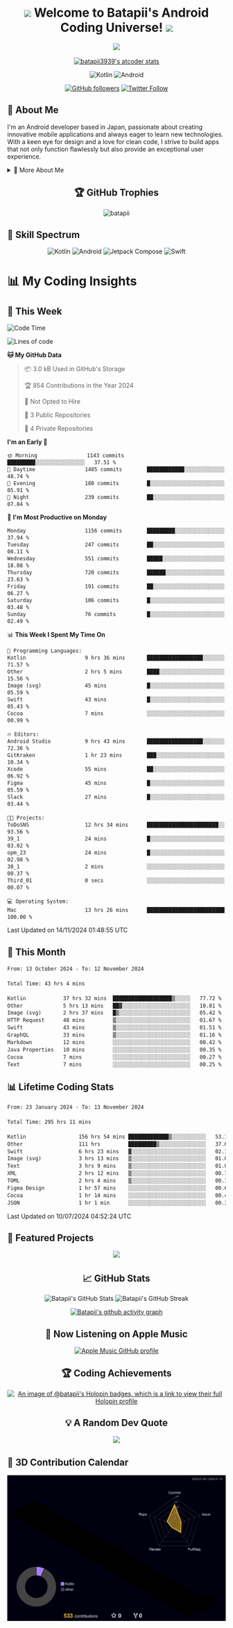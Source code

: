 <h1 align="center">
  <img src="https://media.giphy.com/media/hvRJCLFzcasrR4ia7z/giphy.gif" width="28">
  Welcome to Batapii's Android Coding Universe!
  <img src="https://media.giphy.com/media/hvRJCLFzcasrR4ia7z/giphy.gif" width="28">
</h1>

<p align="center">
  <img src="https://readme-typing-svg.herokuapp.com/?lines=Android+Developer+in+Japan;Always%20learning%20new%20things&font=Fira%20Code&center=true&width=440&height=45&color=f75c7e&vCenter=true&size=22">
</p>

<div align="center">

[![batapii3939's atcoder stats](https://atcoder-readme-stats.vercel.app/stats/batapii3939?theme=dark&show_history=5&width=450)](https://github.com/iwbc-mzk/atcoder-readme-stats)

![Kotlin](https://img.shields.io/badge/Kotlin-★☆☆☆☆☆☆☆☆☆-brightgreen)
![Android](https://img.shields.io/badge/Android-★☆☆☆☆☆☆☆☆☆-brightgreen)

  
[![GitHub followers](https://img.shields.io/github/followers/batapii?style=social)](https://github.com/batapii)
[![Twitter Follow](https://img.shields.io/twitter/follow/batapii?style=social)](https://twitter.com/batapii3939)

</div>

## 🚀 About Me
I'm an Android developer based in Japan, passionate about creating innovative mobile applications and always eager to learn new technologies. With a keen eye for design and a love for clean code, I strive to build apps that not only function flawlessly but also provide an exceptional user experience.

<details>
<summary>🌟 More About Me</summary>

- 🔭 I'm currently working on revolutionizing mobile productivity apps
- 🌱 I'm currently learning Kotlin Multiplatform and Jetpack Compose
- 👯 I'm looking to collaborate on open-source Android projects

</details>

<h2 align="center">🏆 GitHub Trophies</h2>
<p align="center">
  <img src="https://github-profile-trophy.vercel.app/?username=batapii&theme=nord&column=7&no-frame=true&no-bg=true&rank=SECRET,SSS,SS,S,AAA,AA,A,B,C,?" alt="batapii" />
</p>

## 🌈 Skill Spectrum

<div align="center">

![Kotlin](https://img.shields.io/badge/Kotlin-0095D5?style=for-the-badge&logo=kotlin&logoColor=white)
![Android](https://img.shields.io/badge/Android-3DDC84?style=for-the-badge&logo=android&logoColor=white)
![Jetpack Compose](https://img.shields.io/badge/Jetpack%20Compose-4285F4?style=for-the-badge&logo=jetpackcompose&logoColor=white)
![Swift](https://img.shields.io/badge/Swift-FA7343?style=for-the-badge&logo=swift&logoColor=white)

</div>


# 📊 My Coding Insights

## 📅 This Week
<!--START_SECTION:waka-week-->
![Code Time](http://img.shields.io/badge/Code%20Time-295%20hrs%2057%20mins-blue)

![Lines of code](https://img.shields.io/badge/From%20Hello%20World%20I%27ve%20Written-244.4%20thousand%20lines%20of%20code-blue)

**🐱 My GitHub Data** 

> 📦 3.0 kB Used in GitHub's Storage 
 > 
> 🏆 854 Contributions in the Year 2024
 > 
> 🚫 Not Opted to Hire
 > 
> 📜 3 Public Repositories 
 > 
> 🔑 4 Private Repositories 
 > 
**I'm an Early 🐤** 

```text
🌞 Morning                1143 commits        █████████░░░░░░░░░░░░░░░░   37.51 % 
🌆 Daytime                1485 commits        ████████████░░░░░░░░░░░░░   48.74 % 
🌃 Evening                180 commits         █░░░░░░░░░░░░░░░░░░░░░░░░   05.91 % 
🌙 Night                  239 commits         ██░░░░░░░░░░░░░░░░░░░░░░░   07.84 % 
```
📅 **I'm Most Productive on Monday** 

```text
Monday                   1156 commits        █████████░░░░░░░░░░░░░░░░   37.94 % 
Tuesday                  247 commits         ██░░░░░░░░░░░░░░░░░░░░░░░   08.11 % 
Wednesday                551 commits         █████░░░░░░░░░░░░░░░░░░░░   18.08 % 
Thursday                 720 commits         ██████░░░░░░░░░░░░░░░░░░░   23.63 % 
Friday                   191 commits         ██░░░░░░░░░░░░░░░░░░░░░░░   06.27 % 
Saturday                 106 commits         █░░░░░░░░░░░░░░░░░░░░░░░░   03.48 % 
Sunday                   76 commits          █░░░░░░░░░░░░░░░░░░░░░░░░   02.49 % 
```


📊 **This Week I Spent My Time On** 

```text
💬 Programming Languages: 
Kotlin                   9 hrs 36 mins       ██████████████████░░░░░░░   71.57 % 
Other                    2 hrs 5 mins        ████░░░░░░░░░░░░░░░░░░░░░   15.56 % 
Image (svg)              45 mins             █░░░░░░░░░░░░░░░░░░░░░░░░   05.59 % 
Swift                    43 mins             █░░░░░░░░░░░░░░░░░░░░░░░░   05.43 % 
Cocoa                    7 mins              ░░░░░░░░░░░░░░░░░░░░░░░░░   00.99 % 

🔥 Editors: 
Android Studio           9 hrs 43 mins       ██████████████████░░░░░░░   72.36 % 
GitKraken                1 hr 23 mins        ███░░░░░░░░░░░░░░░░░░░░░░   10.34 % 
Xcode                    55 mins             ██░░░░░░░░░░░░░░░░░░░░░░░   06.92 % 
Figma                    45 mins             █░░░░░░░░░░░░░░░░░░░░░░░░   05.59 % 
Slack                    27 mins             █░░░░░░░░░░░░░░░░░░░░░░░░   03.44 % 

🐱‍💻 Projects: 
ToDoSNS                  12 hrs 34 mins      ███████████████████████░░   93.56 % 
39_1                     24 mins             █░░░░░░░░░░░░░░░░░░░░░░░░   03.02 % 
opm_23                   24 mins             █░░░░░░░░░░░░░░░░░░░░░░░░   02.98 % 
38_1                     2 mins              ░░░░░░░░░░░░░░░░░░░░░░░░░   00.37 % 
Third_01                 0 secs              ░░░░░░░░░░░░░░░░░░░░░░░░░   00.07 % 

💻 Operating System: 
Mac                      13 hrs 26 mins      █████████████████████████   100.00 % 
```


 Last Updated on 14/11/2024 01:48:55 UTC
<!--END_SECTION:waka-week-->

## 📅 This Month
<!--START_SECTION:wakamonth-->

```txt
From: 13 October 2024 - To: 12 November 2024

Total Time: 43 hrs 4 mins

Kotlin            37 hrs 32 mins  ███████████████████▒░░░░░   77.72 %
Other             5 hrs 13 mins   ██▓░░░░░░░░░░░░░░░░░░░░░░   10.81 %
Image (svg)       2 hrs 37 mins   █▒░░░░░░░░░░░░░░░░░░░░░░░   05.42 %
HTTP Request      48 mins         ▒░░░░░░░░░░░░░░░░░░░░░░░░   01.67 %
Swift             43 mins         ▒░░░░░░░░░░░░░░░░░░░░░░░░   01.51 %
GraphQL           33 mins         ▒░░░░░░░░░░░░░░░░░░░░░░░░   01.16 %
Markdown          12 mins         ░░░░░░░░░░░░░░░░░░░░░░░░░   00.42 %
Java Properties   10 mins         ░░░░░░░░░░░░░░░░░░░░░░░░░   00.35 %
Cocoa             7 mins          ░░░░░░░░░░░░░░░░░░░░░░░░░   00.27 %
Text              7 mins          ░░░░░░░░░░░░░░░░░░░░░░░░░   00.25 %
```

<!--END_SECTION:wakamonth-->

## 📊 Lifetime Coding Stats

<!--START_SECTION:wakaalltime-->

```txt
From: 23 January 2024 - To: 13 November 2024

Total Time: 295 hrs 11 mins

Kotlin                 156 hrs 54 mins █████████████▒░░░░░░░░░░░   53.15 %
Other                  111 hrs         █████████▒░░░░░░░░░░░░░░░   37.61 %
Swift                  6 hrs 23 mins   ▓░░░░░░░░░░░░░░░░░░░░░░░░   02.17 %
Image (svg)            3 hrs 13 mins   ▒░░░░░░░░░░░░░░░░░░░░░░░░   01.09 %
Text                   3 hrs 9 mins    ▒░░░░░░░░░░░░░░░░░░░░░░░░   01.07 %
XML                    2 hrs 12 mins   ▒░░░░░░░░░░░░░░░░░░░░░░░░   00.75 %
TOML                   2 hrs 4 mins    ▒░░░░░░░░░░░░░░░░░░░░░░░░   00.70 %
Figma Design           1 hr 57 mins    ░░░░░░░░░░░░░░░░░░░░░░░░░   00.66 %
Cocoa                  1 hr 14 mins    ░░░░░░░░░░░░░░░░░░░░░░░░░   00.42 %
JSON                   1 hr 1 min      ░░░░░░░░░░░░░░░░░░░░░░░░░   00.35 %
```

<!--END_SECTION:wakaalltime-->

Last Updated on 10/07/2024 04:52:24 UTC

## 🌟 Featured Projects

<div align="center">
  <a href="https://github.com/batapii/ToDoSNS">
    <img src="https://github-readme-stats.vercel.app/api/pin/?username=batapii&repo=ToDoSNS&theme=radical" />
  </a>

## 📈 GitHub Stats

<div align="center">
  <img src="https://github-readme-stats.vercel.app/api?username=batapii&show_icons=true&theme=radical" alt="Batapii's GitHub Stats" />
  <img src="https://github-readme-streak-stats.herokuapp.com/?user=batapii&theme=radical" alt="Batapii's GitHub Streak" />
  
[![Batapii's github activity graph](https://github-readme-activity-graph.vercel.app/graph?username=batapii&theme=react-dark)](https://github.com/ashutosh00710/github-readme-activity-graph)
</div>

## 🎵 Now Listening on Apple Music

<div align="center">
  
[![Apple Music GitHub profile](https://music-profile.rayriffy.com/theme/dark.svg?uid=001005.6598667d2ffd4a10a4f429edd0ba24c4.1156)](https://github.com/rayriffy/apple-music-github-profile)

</div>


## 🏆 Coding Achievements

<div align="center">

[![An image of @batapii's Holopin badges, which is a link to view their full Holopin profile](https://holopin.me/batapii)](https://holopin.io/@batapii)

</div>

## 💡 A Random Dev Quote

<div align="center">

![](https://quotes-github-readme.vercel.app/api?type=horizontal&theme=radical)

</div>

</div>

## 🚀 3D Contribution Calendar

<div align="center">
  
![](./profile-3d-contrib/profile-night-rainbow.svg)

</div>
